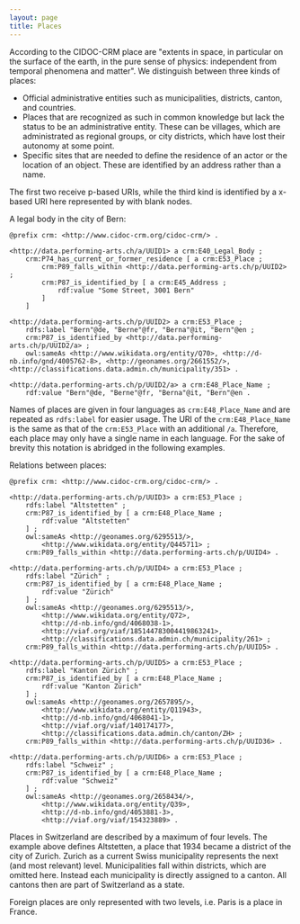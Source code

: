 ```yaml
---
layout: page
title: Places
---
```


<!-- TODO: also use RiC -->

According to the CIDOC-CRM place are "extents in space, in particular on the surface of the earth, in the pure sense of physics: independent from temporal phenomena and matter". We distinguish between three kinds of places:

* Official administrative entities such as municipalities, districts, canton, and countries.
* Places that are recognized as such in common knowledge but lack the status to be an administrative entity. These can be villages, which are administrated as regional groups, or city districts, which have lost their autonomy at some point.
* Specific sites that are needed to define the residence of an actor or the location of an object. These are identified by an address rather than a name.

The first two receive p-based URIs, while the third kind is identified by a x-based URI here represented by with blank nodes.

A legal body in the city of Bern:

```ttl
@prefix crm: <http://www.cidoc-crm.org/cidoc-crm/> .

<http://data.performing-arts.ch/a/UUID1> a crm:E40_Legal_Body ;
    crm:P74_has_current_or_former_residence [ a crm:E53_Place ;
        crm:P89_falls_within <http://data.performing-arts.ch/p/UUID2> ;
        crm:P87_is_identified_by [ a crm:E45_Address ;
            rdf:value "Some Street, 3001 Bern"
        ]
    ]

<http://data.performing-arts.ch/p/UUID2> a crm:E53_Place ;
    rdfs:label "Bern"@de, "Berne"@fr, "Berna"@it, "Bern"@en ;
    crm:P87_is_identified_by <http://data.performing-arts.ch/p/UUID2/a> ;
    owl:sameAs <http://www.wikidata.org/entity/Q70>, <http://d-nb.info/gnd/4005762-8>, <http://geonames.org/2661552/>, <http://classifications.data.admin.ch/municipality/351> .

<http://data.performing-arts.ch/p/UUID2/a> a crm:E48_Place_Name ;
    rdf:value "Bern"@de, "Berne"@fr, "Berna"@it, "Bern"@en .
```

Names of places are given in four languages as `crm:E48_Place_Name` and are repeated as `rdfs:label` for easier usage. The URI of the `crm:E48_Place_Name` is the same as that of the `crm:E53_Place` with an additional `/a`. Therefore, each place may only have a single name in each language. For the sake of brevity this notation is abridged in the following examples.

Relations between places:

```ttl
@prefix crm: <http://www.cidoc-crm.org/cidoc-crm/> .

<http://data.performing-arts.ch/p/UUID3> a crm:E53_Place ;
    rdfs:label "Altstetten" ;
    crm:P87_is_identified_by [ a crm:E48_Place_Name ;
        rdf:value "Altstetten"
    ] ;
    owl:sameAs <http://geonames.org/6295513/>,
        <http://www.wikidata.org/entity/Q445711> ;
    crm:P89_falls_within <http://data.performing-arts.ch/p/UUID4> .

<http://data.performing-arts.ch/p/UUID4> a crm:E53_Place ;
    rdfs:label "Zürich" ;
    crm:P87_is_identified_by [ a crm:E48_Place_Name ;
        rdf:value "Zürich"
    ] ;
    owl:sameAs <http://geonames.org/6295513/>,
        <http://www.wikidata.org/entity/Q72>,
        <http://d-nb.info/gnd/4068038-1>,
        <http://viaf.org/viaf/185144783004419863241>,
        <http://classifications.data.admin.ch/municipality/261> ;
    crm:P89_falls_within <http://data.performing-arts.ch/p/UUID5> .

<http://data.performing-arts.ch/p/UUID5> a crm:E53_Place ;
    rdfs:label "Kanton Zürich" ;
    crm:P87_is_identified_by [ a crm:E48_Place_Name ;
        rdf:value "Kanton Zürich"
    ] ;
    owl:sameAs <http://geonames.org/2657895/>,
        <http://www.wikidata.org/entity/Q11943>,
        <http://d-nb.info/gnd/4068041-1>,
        <http://viaf.org/viaf/140174177>,
        <http://classifications.data.admin.ch/canton/ZH> ;
    crm:P89_falls_within <http://data.performing-arts.ch/p/UUID36> .

<http://data.performing-arts.ch/p/UUID6> a crm:E53_Place ;
    rdfs:label "Schweiz" ;
    crm:P87_is_identified_by [ a crm:E48_Place_Name ;
        rdf:value "Schweiz"
    ] ;
    owl:sameAs <http://geonames.org/2658434/>,
        <http://www.wikidata.org/entity/Q39>,
        <http://d-nb.info/gnd/4053881-3>,
        <http://viaf.org/viaf/154323889> .
```

Places in Switzerland are described by a maximum of four levels. The example above defines Altstetten, a place that 1934 became a district of the city of Zurich. Zurich as a current Swiss municipality represents the next (and most relevant) level. Municipalities fall within districts, which are omitted here. Instead each municipality is directly assigned to a canton. All cantons then are part of Switzerland as a state.

Foreign places are only represented with two levels, i.e. Paris is a place in France.

